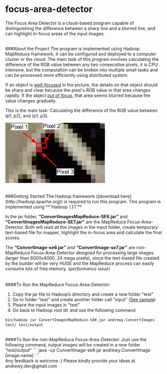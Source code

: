 focus-area-detector
===================
The Focus Area Detector is a cloud-based program capable of distinguishing the difference between a sharp line and a blurred line, and can highlight in-focus areas of the input images.  

<br />  
###About the Project
The program is implemented using Hadoop MapReduce framework, it can be configured and deployed to a computer cluster or the cloud. The main task of this program involves calculating the difference of the RGB value between any two consecutive pixels, it is CPU intensive, but the computation can be broken into multiple small tasks and can be processed more efficiently using distributed system.

If an object is *[well-focused](img/thumbnails/detector-1-thumbnail.png)* in the picture, the details on that object should be sharp and clear because the pixel's RGB value in that area changes rapidly. If the object *[out of focus](img/thumbnails/detector-2-thumbnail.png)*, that area seems blurred because the value changes gradually. 

This is the main task: Calculating the difference of the RGB value between (p1, p2), and (p1, p3).
  
![alt tag](img/thumbnails/detector-3-thumbnail.png)  

<br />  
###Getting Started
The Hadoop framework ([download here](http://hadoop.apache.org)) is required to run this program. 
This program is implemented using **`Hadoop 1.1.1`**

In the jar folder, **“ConvertImagesMapReduce-SE6.jar”** and **“ConvertImagesMapReduce-SE7.jar”** are the MapReduce Focus-Area-Detector. Both will read all the images in the input folder, create temporary text-based file for mapper, highlight the in-focus area and calculate the final scores. 

The **“ConvertImage-se6.jar”** and **“ConvertImage-se7.jar”** are non-MapReduce Focus-Area-Detector designed for processing large images (larger than 6000x4000, 24 mega pixels), since the text-based file created by the builder will be very HUGE and the MapReduce process can easily consume lots of free memory. (*performance issue*)  
<br />  
####To Run the MapReduce Focus-Area-Detector:
1. Copy the jar file to Hadoop’s directory and create a new folder "test"
2. Go to folder "test" and create another folder call "input" ([See sample](img/test.png))
3. Pleace the input images in "test"
4. Go back to Hadoop root dir and use the following command 
```
bin/hadoop jar ConvertImagesMapReduce-SE#.jar andrewy.ConvertImages test/ test/output
```

<br />  
####To Run the non-MapReduce Focus-Area-Detector:
Just use the following command, output images will be created in a new folder "test/output"
```
java -cp ConvertImage-se#.jar andrewy.ConvertImage [image name]
```  
<br />  
Any feedback is welcome :)  Please kindly provide your ideas at andrewy.dev@gmail.com
